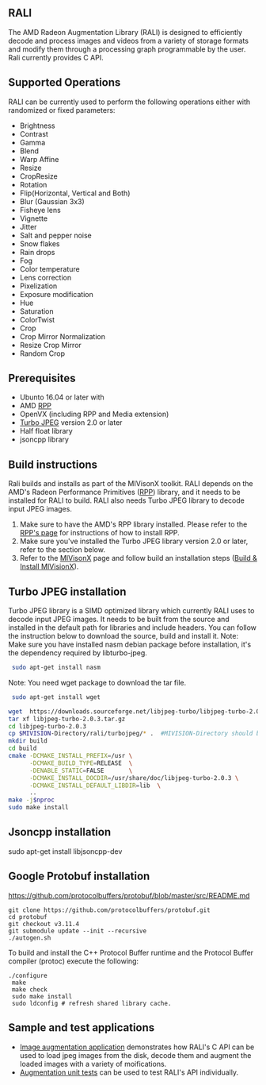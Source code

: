 ## RALI
The AMD Radeon Augmentation Library (RALI) is designed to efficiently decode and process images and videos from a variety of storage formats and modify them through a processing graph programmable by the user. Rali currently provides C API.

## Supported Operations
RALI can be currently used to perform the following operations either with randomized or fixed parameters:

* Brightness
* Contrast
* Gamma
* Blend
* Warp Affine
* Resize
* CropResize
* Rotation
* Flip(Horizontal, Vertical and Both)
* Blur (Gaussian 3x3)
* Fisheye lens
* Vignette
* Jitter
* Salt and pepper noise
* Snow flakes
* Rain drops
* Fog
* Color temperature
* Lens correction
* Pixelization
* Exposure modification
* Hue
* Saturation
* ColorTwist
* Crop
* Crop Mirror Normalization
* Resize Crop Mirror
* Random Crop


## Prerequisites
*  Ubunto 16.04 or later with
*  AMD [RPP](https://github.com/GPUOpen-ProfessionalCompute-Libraries/rpp)
*  OpenVX (including RPP and Media extension)
*  [Turbo JPEG](https://libjpeg-turbo.org/) version 2.0 or later
*  Half float library
*  jsoncpp library

## Build instructions
Rali builds and installs as part of the MIVisonX toolkit. RALI depends on the AMD's Radeon Performance Primitives ([RPP](https://github.com/GPUOpen-ProfessionalCompute-Libraries/rpp)) library, and it needs to be installed for RALI to build. RALI also needs Turbo JPEG library to decode input JPEG images.  
1. Make sure to have the AMD's RPP library installed. Please refer to the [RPP's page](https://github.com/GPUOpen-ProfessionalCompute-Libraries/rpp) for instructions of how to install RPP.
2. Make sure you've installed the Turbo JPEG library version 2.0 or later, refer to the section below.
3. Refer to the [MIVisonX](../README.md) page and follow build an installation steps ([Build & Install MIVisionX](../README.md#build--install-mivisionx)).

## Turbo JPEG installation
Turbo JPEG library is a SIMD optimized library which currently RALI uses to decode input JPEG images. It needs to be built from the source and installed in the default path for libraries and include headers. You can follow the instruction below to download the source, build and install it.
Note: Make sure you have installed nasm debian package before installation, it's the dependency required by libturbo-jpeg.
```sh
 sudo apt-get install nasm
```
Note: You need wget package to download the tar file.
```sh
 sudo apt-get install wget
```
```sh
wget  https://downloads.sourceforge.net/libjpeg-turbo/libjpeg-turbo-2.0.3.tar.gz
tar xf libjpeg-turbo-2.0.3.tar.gz
cd libjpeg-turbo-2.0.3
cp $MIVISION-Directory/rali/turbojpeg/* .  #MIVISION-Directory should be exported
mkdir build
cd build
cmake -DCMAKE_INSTALL_PREFIX=/usr \
      -DCMAKE_BUILD_TYPE=RELEASE  \
      -DENABLE_STATIC=FALSE       \
      -DCMAKE_INSTALL_DOCDIR=/usr/share/doc/libjpeg-turbo-2.0.3 \
      -DCMAKE_INSTALL_DEFAULT_LIBDIR=lib  \
      ..
make -j$nproc
sudo make install      
```

## Jsoncpp installation

sudo apt-get install libjsoncpp-dev

## Google Protobuf installation
https://github.com/protocolbuffers/protobuf/blob/master/src/README.md

    git clone https://github.com/protocolbuffers/protobuf.git
    cd protobuf
    git checkout v3.11.4 
    git submodule update --init --recursive
    ./autogen.sh
    
To build and install the C++ Protocol Buffer runtime and the Protocol
Buffer compiler (protoc) execute the following:

    ./configure
     make
     make check
     sudo make install
     sudo ldconfig # refresh shared library cache.

## Sample and test applications
*  [Image augmentation application](../apps/image_augmentation) demonstrates how RALI's C API can be used to load jpeg images from the disk, decode them and augment the loaded images with a variety of moifications.
*  [Augmentation unit tests](../apps/augmentation_unittest) can be used to test RALI's API individually.
